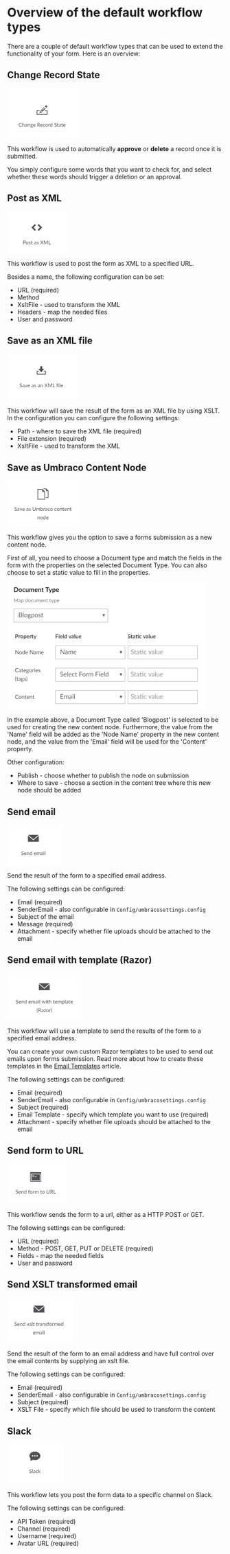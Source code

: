 # Overview of the default workflow types

There are a couple of default workflow types that can be used to extend the functionality of your form. Here is an overview:

## Change Record State

![Change Record state](images/change-record-state.png)

This workflow is used to automatically **approve** or **delete** a record once it is submitted.

You simply configure some words that you want to check for, and select whether these words should trigger a deletion or an approval.

## Post as XML

![Post as XML](images/post-as-xml.png)

This workflow is used to post the form as XML to a specified URL.

Besides a name, the following configuration can be set:

* URL (required)
* Method
* XsltFile - used to transform the XML
* Headers - map the needed files
* User and password

## Save as an XML file

![Save as XML](images/save-as-an-xml-file.png)

This workflow will save the result of the form as an XML file by using XSLT.
In the configuration you can configure the following settings:

* Path - where to save the XML file (required)
* File extension (required)
* XsltFile - used to transform the XML 

## Save as Umbraco Content Node

![Save as content node](images/save-as-content-node.png)

This workflow gives you the option to save a forms submission as a new content node.

First of all, you need to choose a Document type and match the fields in the form with the properties on the selected Document Type. You can also choose to set a static value to fill in the properties.

![Save as content node](images/create-new-node.png)

In the example above, a Document Type called 'Blogpost' is selected to be used for creating the new content node. Furthermore, the value from the 'Name' field will be added as the 'Node Name' property in the new content node, and the value from the 'Email' field will be used for the 'Content' property.

Other configuration:

* Publish - choose whether to publish the node on submission
* Where to save - choose a section in the content tree where this new node should be added

## Send email

![Send email](images/send-email.png)

Send the result of the form to a specified email address.

The following settings can be configured:

* Email (required)
* SenderEmail - also configurable in `Config/umbracosettings.config`
* Subject of the email
* Message (required)
* Attachment - specify whether file uploads should be attached to the email

## Send email with template (Razor)

![Send email with template](images/send-email-razor.png)

This workflow will use a template to send the results of the form to a specified email address. 

You can create your own custom Razor templates to be used to send out emails upon forms submission. Read more about how to create these templates in the [Email Templates](../../Developer/Email-Templates) article.

The following settings can be configured:

* Email (required)
* SenderEmail - also configurable in `Config/umbracosettings.config`
* Subject (required)
* Email Template - specify which template you want to use (required)
* Attachment - specify whether file uploads should be attached to the email

## Send form to URL

![Send to URL](images/send-to-URL.png)

This workflow sends the form to a url, either as a HTTP POST or GET.

The following settings can be configured:

* URL (required)
* Method - POST, GET, PUT or DELETE (required)
* Fields - map the needed fields
* User and password

## Send XSLT transformed email

![Send XSLT Email](images/xslt-email.png)

Send the result of the form to an email address and have full control over the email contents by supplying an xslt file.

The following settings can be configured:

* Email (required)
* SenderEmail - also configurable in `Config/umbracosettings.config`
* Subject (required)
* XSLT File - specify which file should be used to transform the content

## Slack

![Send to Slack](images/email-slack.png)

This workflow lets you post the form data to a specific channel on Slack.

The following settings can be configured:

* API Token (required)
* Channel (required)
* Username (required)
* Avatar URL (required)
